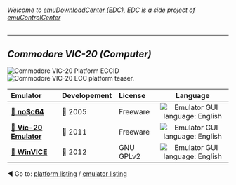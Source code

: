 ###### Welcome to [emuDownloadCenter (EDC)](https://github.com/PhoenixInteractiveNL/emuDownloadCenter/wiki/), EDC is a side project of [emuControlCenter](https://github.com/PhoenixInteractiveNL/emuControlCenter/wiki/)
***
## _Commodore VIC-20 (Computer)_
![](https://raw.githubusercontent.com/wiki/PhoenixInteractiveNL/emuDownloadCenter/images_platform/ecc_vic20_cell.png "Commodore VIC-20 Platform ECCID")
![](https://raw.githubusercontent.com/wiki/PhoenixInteractiveNL/emuDownloadCenter/images_platform/ecc_vic20_teaser.png "Commodore VIC-20 ECC platform teaser.")

| Emulator | Developement | License | Language |
|:---------|:-------------|:--------|:--------:|
| [:file_folder: **no$c64**](https://github.com/PhoenixInteractiveNL/emuDownloadCenter/wiki/Emulator-noc64#menu) | :red_circle: 2005 | Freeware | ![](https://raw.githubusercontent.com/wiki/PhoenixInteractiveNL/emuDownloadCenter/images_flags/icon_flag_EN_24.png "Emulator GUI language: English") |
| [:file_folder: **Vic-20 Emulator**](https://github.com/PhoenixInteractiveNL/emuDownloadCenter/wiki/Emulator-vic20emu#menu) | :red_circle: 2011 | Freeware | ![](https://raw.githubusercontent.com/wiki/PhoenixInteractiveNL/emuDownloadCenter/images_flags/icon_flag_EN_24.png "Emulator GUI language: English") |
| [:file_folder: **WinVICE**](https://github.com/PhoenixInteractiveNL/emuDownloadCenter/wiki/Emulator-winvice#menu) | :red_circle: 2012 | GNU GPLv2 | ![](https://raw.githubusercontent.com/wiki/PhoenixInteractiveNL/emuDownloadCenter/images_flags/icon_flag_EN_24.png "Emulator GUI language: English") |

:arrow_backward: Go to: [platform listing](https://github.com/PhoenixInteractiveNL/emuDownloadCenter/wiki/EDC-Platform-List) / [emulator listing](https://github.com/PhoenixInteractiveNL/emuDownloadCenter/wiki/EDC-Emulator-List)
